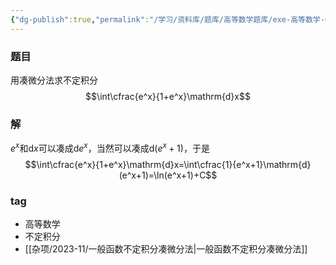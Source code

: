 ```yaml
---
{"dg-publish":true,"permalink":"/学习/资料库/题库/高等数学题库/exe-高等数学-00000006/","dgPassFrontmatter":true}
---
```


### 题目
用凑微分法求不定积分
$$\int\cfrac{e^x}{1+e^x}\mathrm{d}x$$
### 解
$e^x$和$\mathrm{d}x$可以凑成$\mathrm{d}e^x$，当然可以凑成$\mathrm{d}(e^x+1)$，于是
$$\int\cfrac{e^x}{1+e^x}\mathrm{d}x=\int\cfrac{1}{e^x+1}\mathrm{d}(e^x+1)=\ln(e^x+1)+C$$
### tag
- 高等数学
- 不定积分
- [[杂项/2023-11/一般函数不定积分凑微分法\|一般函数不定积分凑微分法]]